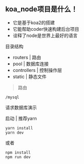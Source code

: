 ## koa_node项目是什么！
- 它是基于koa2的搭建
- 它能帮助coder快速构建后台项目
- 诠释了node是世界上最好的语言

目录结构
- routers |  路由 
- pool |     数据库连接
- controllers | 控制操作层
- static | 静态文件

> 路由
```
/mysql
```
 请求数据库演示
 
 启动 | 推荐yarn

```
yarn install
yarn dev
```
或者

```
npm install 
npm run dev
```

